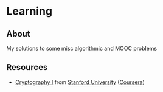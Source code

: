# Learning
## About
My solutions to some misc algorithmic and MOOC problems

## Resources
- [Cryptography I](mooc/stanford-cryptography-1) from [Stanford University](https://www.stanford.edu/) ([Coursera](https://www.coursera.org/))
